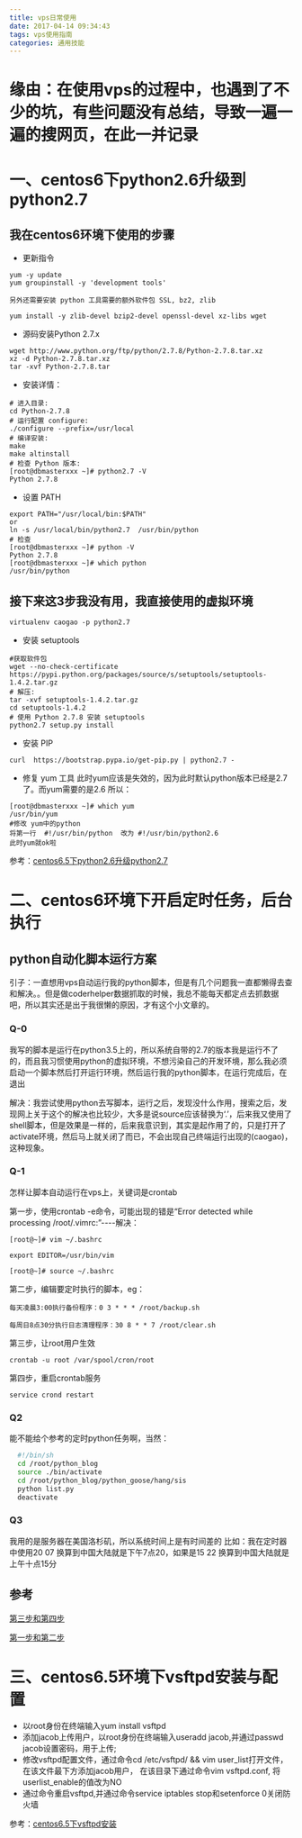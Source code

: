 ```yaml
---
title: vps日常使用
date: 2017-04-14 09:34:43
tags: vps使用指南
categories: 通用技能
---
```


# 缘由：在使用vps的过程中，也遇到了不少的坑，有些问题没有总结，导致一遍一遍的搜网页，在此一并记录

<!--more-->

# 一、centos6下python2.6升级到python2.7
## 我在centos6环境下使用的步骤
* 更新指令
```
yum -y update
yum groupinstall -y 'development tools'
```
	另外还需要安装 python 工具需要的额外软件包 SSL, bz2, zlib
```
yum install -y zlib-devel bzip2-devel openssl-devel xz-libs wget
```

* 源码安装Python 2.7.x
```
wget http://www.python.org/ftp/python/2.7.8/Python-2.7.8.tar.xz
xz -d Python-2.7.8.tar.xz
tar -xvf Python-2.7.8.tar
```

* 安装详情：
```
# 进入目录:
cd Python-2.7.8
# 运行配置 configure:
./configure --prefix=/usr/local
# 编译安装:
make
make altinstall
# 检查 Python 版本:
[root@dbmasterxxx ~]# python2.7 -V
Python 2.7.8
```

* 设置 PATH
```
export PATH="/usr/local/bin:$PATH"
or 
ln -s /usr/local/bin/python2.7  /usr/bin/python
# 检查
[root@dbmasterxxx ~]# python -V
Python 2.7.8
[root@dbmasterxxx ~]# which python 
/usr/bin/python
```

## 接下来这3步我没有用，我直接使用的虚拟环境
```
virtualenv caogao -p python2.7
```

* 安装 setuptools
```
#获取软件包
wget --no-check-certificate https://pypi.python.org/packages/source/s/setuptools/setuptools-1.4.2.tar.gz
# 解压:
tar -xvf setuptools-1.4.2.tar.gz
cd setuptools-1.4.2
# 使用 Python 2.7.8 安装 setuptools
python2.7 setup.py install
```

* 安装 PIP
```
curl  https://bootstrap.pypa.io/get-pip.py | python2.7 -
```

* 修复 yum 工具
此时yum应该是失效的，因为此时默认python版本已经是2.7了。而yum需要的是2.6 所以：
```
[root@dbmasterxxx ~]# which yum 
/usr/bin/yum
#修改 yum中的python 
将第一行  #!/usr/bin/python  改为 #!/usr/bin/python2.6
此时yum就ok啦
```

参考：[centos6.5下python2.6升级python2.7](https://ruiaylin.github.io/2014/12/12/python%20update/)

# 二、centos6环境下开启定时任务，后台执行
## python自动化脚本运行方案

引子：一直想用vps自动运行我的python脚本，但是有几个问题我一直都懒得去查和解决。。但是做coderhelper数据抓取的时候，我总不能每天都定点去抓数据吧，所以其实还是出于我很懒的原因，才有这个小文章的。

### Q-0
我写的脚本是运行在python3.5上的，所以系统自带的2.7的版本我是运行不了的，而且我习惯使用python的虚拟环境，不想污染自己的开发环境，那么我必须启动一个脚本然后打开运行环境，然后运行我的python脚本，在运行完成后，在退出

解决：我尝试使用python去写脚本，运行之后，发现没什么作用，搜索之后，发现网上关于这个的解决也比较少，大多是说source应该替换为‘.’，后来我又使用了shell脚本，但是效果是一样的，后来我意识到，其实是起作用了的，只是打开了activate环境，然后马上就关闭了而已，不会出现自己终端运行出现的(caogao)，这种现象。

### Q-1
怎样让脚本自动运行在vps上，关键词是crontab

第一步，使用crontab -e命令，可能出现的错是“Error detected while processing /root/.vimrc:”----解决：


```
[root@~]# vim ~/.bashrc
 
export EDITOR=/usr/bin/vim
  
[root@~]# source ~/.bashrc
```

第二步，编辑要定时执行的脚本，eg：


```
每天凌晨3:00执行备份程序：0 3 * * * /root/backup.sh

每周日8点30分执行日志清理程序：30 8 * * 7 /root/clear.sh

```

第三步，让root用户生效


```
crontab -u root /var/spool/cron/root
```

第四步，重启crontab服务


```
service crond restart

```

### Q2
能不能给个参考的定时python任务啊，当然：
```sh
  #!/bin/sh
  cd /root/python_blog
  source ./bin/activate
  cd /root/python_blog/python_goose/hang/sis
  python list.py
  deactivate
```

### Q3
我用的是服务器在美国洛杉矶，所以系统时间上是有时间差的
比如：我在定时器中使用20 07 换算到中国大陆就是下午7点20，如果是15 22 换算到中国大陆就是上午十点15分

## 参考
[第三步和第四步](http://blog.csdn.net/a1264716408/article/details/52523645)

[第一步和第二步](https://www.vpser.net/manage/crontab.html)


# 三、centos6.5环境下vsftpd安装与配置
* 以root身份在终端输入yum install vsftpd
* 添加jacob上传用户，以root身份在终端输入useradd jacob,并通过passwd jacob设置密码，用于上传;
* 修改vsftpd配置文件，通过命令cd /etc/vsftpd/ && vim user_list打开文件，在该文件最下方添加jacob用户， 在该目录下通过命令vim vsftpd.conf, 将userlist_enable的值改为NO
* 通过命令重启vsftpd,并通过命令service iptables stop和setenforce 0关闭防火墙

参考：[centos6.5下vsftpd安装](http://jingyan.baidu.com/article/636f38bb4923fbd6b8461016.html)


